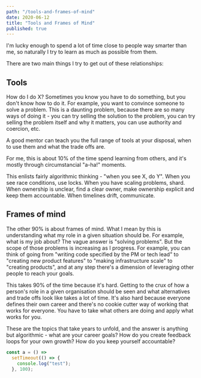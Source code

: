 ```yaml
---
path: "/tools-and-frames-of-mind"
date: 2020-06-12
title: "Tools and Frames of Mind"
published: true
---
```


I'm lucky enough to spend a lot of time close to people way smarter than me, so naturally I try to learn as much as possible from them.

There are two main things I try to get out of these relationships:

## Tools

How do I do X? Sometimes you know you have to do something, but you don't know how to do it. For example, you want to convince someone to solve a problem. This is a daunting problem, because there are so many ways of doing it - you can try selling the solution to the problem, you can try selling the problem itself and why it matters, you can use authority and coercion, etc.

A good mentor can teach you the full range of tools at your disposal, when to use them and what the trade offs are.

For me, this is about 10% of the time spend learning from others, and it's mostly through circumstancial "a-ha!" moments.

This enlists fairly algorithmic thinking - "when you see X, do Y". When you see race conditions, use locks. When you have scaling problems, shard. When ownership is unclear, find a clear owner, make ownership explicit and keep them accountable. When timelines drift, communicate.

## Frames of mind

The other 90% is about frames of mind. What I mean by this is understanding what my role in a given situation should be. For example, what is my job about? The vague answer is "solving problems". But the scope of those problems is increasing as I progress. For example, you can think of going from "writing code specified by the PM or tech lead" to "creating new product features" to "making infrastructure scale" to "creating products", and at any step there's a dimension of leveraging other people to reach your goals.

This takes 90% of the time because it's hard. Getting to the crux of how a person's role in a given organisation should be seen and what alternatives and trade offs look like takes a lot of time. It's also hard because everyone defines their own career and there's no cookie cutter way of working that works for everyone. You have to take what others are doing and apply what works for you.

These are the topics that take years to unfold, and the answer is anything but algorithmic - what are your career goals? How do you create feedback loops for your own growth? How do you keep yourself accountable?

```javascript
const a = () =>
  setTimeout(() => {
    console.log("test");
  }, 100);
```
